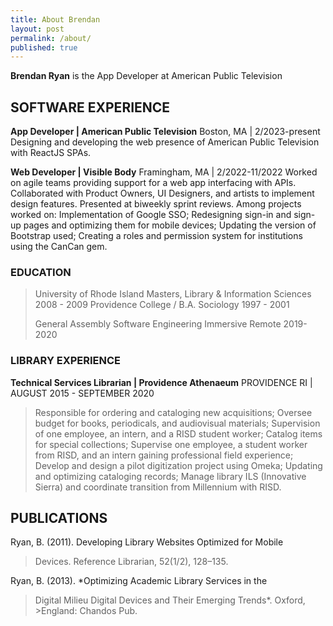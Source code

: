 ```yaml
---
title: About Brendan
layout: post
permalink: /about/
published: true
---
```


**Brendan Ryan** is the App Developer at American Public Television 

## SOFTWARE EXPERIENCE
**App Developer | American Public Television** 
Boston, MA | 2/2023-present
Designing and developing the web presence of American Public Television with ReactJS SPAs.

**Web Developer | Visible Body**
Framingham, MA | 2/2022-11/2022
Worked on agile teams providing support for a web app interfacing with APIs. Collaborated with Product Owners, UI Designers, and artists to implement design features. Presented at biweekly sprint reviews. Among projects worked on: 
Implementation of Google SSO;
Redesigning sign-in and sign-up pages and optimizing them for mobile devices;
Updating the version of Bootstrap used;
Creating a roles and permission system for institutions using the CanCan gem.

### EDUCATION
> University of Rhode Island
> Masters, Library & Information Sciences
> 2008 - 2009
> Providence College / B.A. Sociology
> 1997 - 2001
> 
> General Assembly
> Software Engineering Immersive Remote
> 2019-2020

### LIBRARY EXPERIENCE

**Technical Services Librarian | Providence Athenaeum**
PROVIDENCE RI |  AUGUST 2015 - SEPTEMBER 2020
> Responsible for ordering and cataloging new acquisitions;
> Oversee budget for books, periodicals, and audiovisual materials;
> Supervision of one employee, an intern, and a RISD student worker;
> Catalog items for special collections;
> Supervise one employee, a student worker from RISD, and an intern gaining professional field experience;
> Develop and design a pilot digitization project using Omeka;
> Updating and optimizing cataloging records;
> Manage library ILS (Innovative Sierra) and coordinate transition from Millennium with RISD.

## PUBLICATIONS

Ryan, B. (2011). Developing Library Websites Optimized for Mobile
> Devices. Reference Librarian, 52(1/2), 128–135.

Ryan, B. (2013). *Optimizing Academic Library Services in the 
> Digital Milieu Digital Devices and Their Emerging Trends*. 
> Oxford, >England: Chandos Pub.
